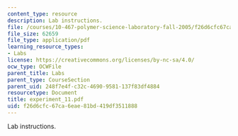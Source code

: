 ```yaml
---
content_type: resource
description: Lab instructions.
file: /courses/10-467-polymer-science-laboratory-fall-2005/f26d6cfc67ca6eae81bd419df3511888_experiment_11.pdf
file_size: 62659
file_type: application/pdf
learning_resource_types:
- Labs
license: https://creativecommons.org/licenses/by-nc-sa/4.0/
ocw_type: OCWFile
parent_title: Labs
parent_type: CourseSection
parent_uid: 248f7e4f-c32c-4690-9581-137f83df4884
resourcetype: Document
title: experiment_11.pdf
uid: f26d6cfc-67ca-6eae-81bd-419df3511888
---
```

Lab instructions.